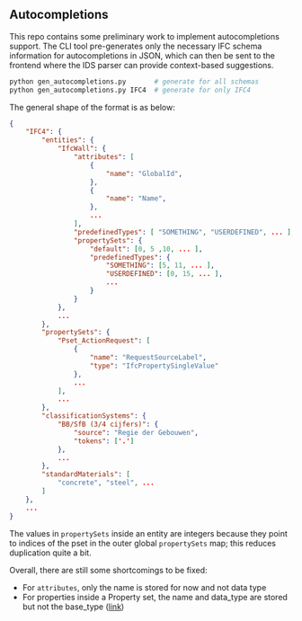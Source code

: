 ## Autocompletions
This repo contains some preliminary work to implement autocompletions support. The CLI tool pre-generates only the necessary IFC schema information for autocompletions in JSON, which can then be sent to the frontend where the IDS parser can provide context-based suggestions.

```bash
python gen_autocompletions.py       # generate for all schemas
python gen_autocompletions.py IFC4  # generate for only IFC4
```

The general shape of the format is as below:
```json
{
    "IFC4": {
		"entities": {
			"IfcWall": {
				"attributes": [
					{
						"name": "GlobalId",
					},
					{
						"name": "Name",
					},
					...
				],
				"predefinedTypes": [ "SOMETHING", "USERDEFINED", ... ],
				"propertySets": {
					"default": [0, 5 ,10, ... ],
					"predefinedTypes": {
						"SOMETHING": [5, 11, ... ],
						"USERDEFINED": [0, 15, ... ],
						...
					}
				}
			},
			...
		},
		"propertySets": {
			"Pset_ActionRequest": [
				{
					"name": "RequestSourceLabel",
					"type": "IfcPropertySingleValue"
				},
				...
			],
			...
		},
		"classificationSystems": {
			"BB/SfB (3/4 cijfers)": {
				"source": "Regie der Gebouwen",
				"tokens": ['.']
			},
			...
		},
		"standardMaterials": [
			"concrete", "steel", ...
		]
	},
	...
}
```

The values in `propertySets` inside an entity are integers because they point to indices of the pset in the outer global `propertySets` map; this reduces duplication quite a bit.

Overall, there are still some shortcomings to be fixed:
- For `attributes`, only the name is stored for now and not data type
- For properties inside a Property set, the name and data_type are stored but not the base_type ([link](https://github.com/buildingSMART/IDS/blob/development/Documentation/ImplementersDocumentation/DataTypes.md))